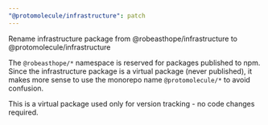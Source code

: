 ```yaml
---
"@protomolecule/infrastructure": patch
---
```


Rename infrastructure package from @robeasthope/infrastructure to @protomolecule/infrastructure

The `@robeasthope/*` namespace is reserved for packages published to npm. Since the infrastructure package is a virtual package (never published), it makes more sense to use the monorepo name `@protomolecule/*` to avoid confusion.

This is a virtual package used only for version tracking - no code changes required.
